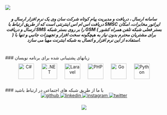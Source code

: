 ![](https://sms.sunwaysms.com/files/reseller/rightbanner1726.jpg)  
##### <div align="center">سامانه ارسال ، دریافت و مدیريت پیام کوتاه شرکت سان وی یک نرم افزار ارسال و دریافت اس ام اس اینترنتی است که از طریق ارتباط با SMSC  اپراتور مخابرات، امکان ارسال و دريافت SMS را بر روی بستر شبکه GSM ( بستر فعلی شبکه تلفن همراه کشور ) برای مشتریان محترم بدون نياز به هيچگونه سخت افزار و تجهيزات جانبي و تنها با استفاده از این نرم افزار و اتصال به شبكه اينترنت مهیا می سازد.</div>  
<br/>  
### زبانهای پشتیبانی شده برای برنامه نویسان  
<div align="center">  
<img style="margin: 10px" src="https://profilinator.rishav.dev/skills-assets/csharp-original.svg" alt="C#" height="50" />  
<img style="margin: 10px" src="https://profilinator.rishav.dev/skills-assets/dot-net-original-wordmark.svg" alt=".NET" height="50" />  
<img style="margin: 10px" src="https://profilinator.rishav.dev/skills-assets/laravel-plain-wordmark.svg" alt="Laravel" height="50" />  
<img style="margin: 10px" src="https://profilinator.rishav.dev/skills-assets/php-original.svg" alt="PHP" height="50" />  
<img style="margin: 10px" src="https://profilinator.rishav.dev/skills-assets/go-original.svg" alt="Go" height="50" />  
<img style="margin: 10px" src="https://profilinator.rishav.dev/skills-assets/python-original.svg" alt="Python" height="50" />  
</div>  
<br/>
### با ما از طریق شبکه های اجتماعی در ارتباط باشید  
<div align="center">
<a href="https://github.com/sunwaysms" target="_blank">
<img src=https://img.shields.io/badge/github-%2324292e.svg?&style=for-the-badge&logo=github&logoColor=white alt=github style="margin-bottom: 5px;" />
</a>
<a href="https://linkedin.com/in/sunwaysms" target="_blank">
<img src=https://img.shields.io/badge/linkedin-%231E77B5.svg?&style=for-the-badge&logo=linkedin&logoColor=white alt=linkedin style="margin-bottom: 5px;" />
</a>
<a href="https://instagram.com/sunwaysms" target="_blank">
<img src=https://img.shields.io/badge/instagram-%23000000.svg?&style=for-the-badge&logo=instagram&logoColor=white alt=instagram style="margin-bottom: 5px;" />
</a>
<a href="https://twitter.com/sunwaysms" target="_blank">
<img src=https://img.shields.io/badge/twitter-%2300acee.svg?&style=for-the-badge&logo=twitter&logoColor=white alt=twitter style="margin-bottom: 5px;" />
</a>  
</div>   
<br/>  
<div align="center">
<img src="https://komarev.com/ghpvc/?username=rishavanand&&style=flat-square" align="center" />
</div>  
